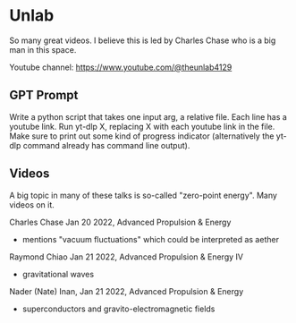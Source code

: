 # Unlab

So many great videos. I believe this is led by Charles Chase who is a big man in this space.

Youtube channel: https://www.youtube.com/@theunlab4129

## GPT Prompt

Write a python script that takes one input arg, a relative file. Each line has a youtube link. Run yt-dlp X, replacing X with each youtube link in the file. Make sure to print out some kind of progress indicator (alternatively the yt-dlp command already has command line output).

## Videos

A big topic in many of these talks is so-called "zero-point energy". Many videos on it.

Charles Chase Jan 20 2022, Advanced Propulsion & Energy
- mentions "vacuum fluctuations" which could be interpreted as aether

Raymond Chiao Jan 21 2022, Advanced Propulsion & Energy IV 
 - gravitational waves

Nader (Nate) Inan, Jan 21 2022, Advanced Propulsion & Energy 
- superconductors and gravito-electromagnetic fields
